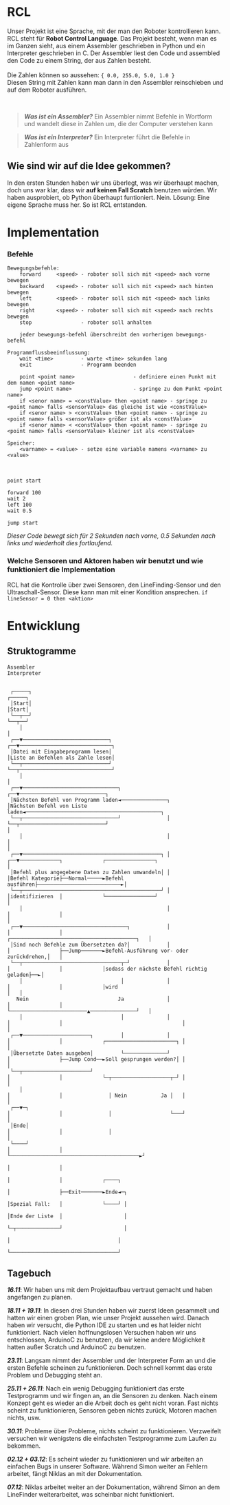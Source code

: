 # RCL
Unser Projekt ist eine Sprache, mit der man den Roboter kontrollieren kann. RCL steht für **Robot Control Language**. Das Projekt besteht, wenn man es im Ganzen sieht, 
aus einem Assembler geschrieben in Python und ein Interpreter geschrieben in C. Der Assembler liest den Code und assembled den Code zu einem String, 
der aus Zahlen besteht.
<br/>
<br/>
Die Zahlen können so aussehen:
  `{ 0.0, 255.0, 5.0, 1.0 }`
<br/>
Diesen String mit Zahlen kann man dann in den Assembler reinschieben und auf dem Roboter ausführen.

<br/>

> ***Was ist ein Assembler?*** Ein Assembler nimmt Befehle in Wortform und wandelt diese in Zahlen um, die der Computer verstehen kann

> ***Was ist ein Interpreter?*** Ein Interpreter führt die Befehle in Zahlenform aus


## Wie sind wir auf die Idee gekommen?
In den ersten Stunden haben wir uns überlegt, was wir überhaupt machen, doch uns war klar, dass wir **auf keinen Fall Scratch** benutzen würden. Wir haben ausprobiert, 
ob Python überhaupt funtioniert. Nein. Lösung: Eine eigene Sprache muss her.
So ist RCL entstanden. 

# Implementation
### Befehle
```
Bewegungsbefehle:
    forward     <speed> - roboter soll sich mit <speed> nach vorne bewegen
    backward    <speed> - roboter soll sich mit <speed> nach hinten bewegen 
    left        <speed> - roboter soll sich mit <speed> nach links bewegen
    right       <speed> - roboter soll sich mit <speed> nach rechts bewegen
    stop                - roboter soll anhalten

    jeder bewegungs-befehl überschreibt den vorherigen bewegungs-befehl

Programmflussbeeinflussung:
    wait <time>         - warte <time> sekunden lang
    exit                - Programm beenden

    point <point name> 				     - definiere einen Punkt mit dem namen <point name>
    jump <point name>				     - springe zu dem Punkt <point name>
    if <senor name> = <constValue> then <point name> - springe zu <point name> falls <sensorValue> das gleiche ist wie <constValue>
    if <senor name> > <constValue> then <point name> - springe zu <point name> falls <sensorValue> größer ist als <constValue>
    if <senor name> < <constValue> then <point name> - springe zu <point name> falls <sensorValue> kleiner ist als <constValue>

Speicher:
    <varname> = <value> - setze eine variable namens <varname> zu <value>

```

<br/>

```
point start

forward 100
wait 2
left 100
wait 0.5

jump start
```
*Dieser Code bewegt sich für 2 Sekunden nach vorne, 0.5 Sekunden nach links und wiederholt dies fortlaufend.*

### Welche Sensoren und Aktoren haben wir benutzt und wie funktioniert die Implementation
RCL hat die Kontrolle über zwei Sensoren, den LineFinding-Sensor und den Ultraschall-Sensor. Diese kann man mit einer Kondition ansprechen. ```if lineSensor = 0 then <aktion>```

# Entwicklung
## Struktogramme
```
Assembler                                                             Interpreter


 ┌─────┐                                                               ┌─────┐
 │Start│                                                               │Start│
 └──┬──┘                                                               └──┬──┘
    │                                                                     │
 ┌──▼────────────────────────────┐                                     ┌──▼──────────────────────────────┐
 │Datei mit Eingabeprogramm lesen│                                     │Liste an Befehlen als Zahle lesen│
 └──┬────────────────────────────┘                                     └──┬──────────────────────────────┘
    │                                                                     │
 ┌──▼───────────────────────────────┐                                  ┌──▼────────────────────────────┐
 │Nächsten Befehl von Programm laden◄───────────────┐                  │Nächsten Befehl von Liste laden◄────────────────────────────────────────────┐
 └──┬───────────────────────────────┘               │                  └──┬────────────────────────────┘                                            │
    │                                               │                     │                                                                         │
 ┌──▼─────────────────────────────────────────────┐ │                  ┌──▼─────────────┐             ┌────────────────┐                            │
 │Befehl plus angegebene Daten zu Zahlen umwandeln│ │                  │Befehl Kategorie├──Normal─────►Befehl ausführen├───────────────────────────►│
 └──┬─────────────────────────────────────────────┘ │                  │identifizieren  │             └────────────────┘                            │
    │                                               │                  │                │                                                           │
 ┌──▼──────────────────────────────────┐            │                  │                │             ┌─────────────────────────────────────────┐   │
 │Sind noch Befehle zum Übersetzten da?│            │                  │                ├──Jump───────►Befehl-Ausführung vor- oder zurückdrehen,│   │
 └──┬────────────────────────────────┬─┘            │                  │                │             │sodass der nächste Befehl richtig geladen├──►│
    │                                │              │                  │                │             │wird                                     │   │
   Nein                             Ja              │                  │                │             └─────────────────────────▲───────────────┘   │
    │                                │              │                  │                │                                       │                   │
 ┌──▼──────────────────────┐         │              │                  │                │             ┌───────────────────────┐ │                   │
 │Übersetzte Daten ausgeben│         └──────────────┘                  │                ├──Jump Cond──►Soll gesprungen werden?│ │                   │
 └──┬──────────────────────┘                                           │                │             └─┬───────────────────┬─┘ │                   │
    │                                                                  │                │               │ Nein           Ja │   │                   │
 ┌──▼─┐                                                                │                │               │                   └───┘                   │
 │Ende│                                                                │                │               │                                           │
 └────┘                                                                │                │               └──────────────────────────────────────────►┘
                                                                       │                │
                                                                       │                │             ┌────┐
                                                                       │                ├──Exit───────►Ende◄─┐
                                                                       │Spezial Fall:   │             └────┘ │
                                                                       │Ende der Liste  │                    │
                                                                       └─┬──────────────┘                    │
                                                                         │                                   │
                                                                         └───────────────────────────────────┘
```


## Tagebuch
***16.11***: Wir haben uns mit dem Projektaufbau vertraut gemacht und haben angefangen zu planen.

***18.11 + 19.11***: In diesen drei Stunden haben wir zuerst Ideen gesammelt und hatten wir einen groben Plan, wie unser Projekt aussehen wird. Danach haben wir versucht, die Python IDE zu starten und es hat leider nicht funktioniert. Nach vielen hoffnungslosen Versuchen haben wir uns entschlossen, ArduinoC zu benutzen, da wir keine andere Möglichkeit hatten außer Scratch und ArduinoC zu benutzen.

***23.11***: Langsam nimmt der Assembler und der Interpreter Form an und die ersten Befehle scheinen zu funktionieren. Doch schnell kommt das erste Problem und Debugging steht an.

***25.11 + 26.11***: Nach ein wenig Debugging funktioniert das erste Testprogramm und wir fingen an, an die Sensoren zu denken. Nach einem Konzept geht es wieder an die Arbeit doch es geht nicht voran. Fast nichts scheint zu funktionieren, Sensoren geben nichts zurück, Motoren machen nichts, usw.

***30.11***: Probleme über Probleme, nichts scheint zu funktionieren. Verzweifelt versuchen wir wenigstens die einfachsten Testprogramme zum Laufen zu bekommen.

***02.12 + 03.12***: Es scheint wieder zu funktionieren und wir arbeiten an einfachen Bugs in unserer Software. Während Simon weiter an Fehlern arbeitet, fängt Niklas an mit der Dokumentation.

***07.12***: Niklas arbeitet weiter an der Dokumentation, während Simon an dem LineFinder weiterarbeitet, was scheinbar nicht funktioniert. 

